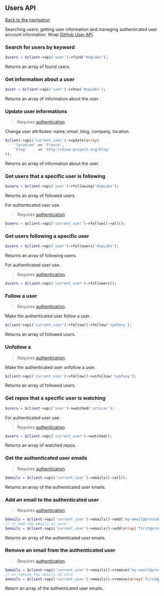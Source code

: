 ## Users API
[Back to the navigation](index.md)

Searching users, getting user information and managing authenticated user account information.
Wrap [GitHub User API](http://developer.github.com/v3/users/).

### Search for users by keyword

```php
$users = $client->api('user')->find('KnpLabs');
```

Returns an array of found users.

### Get information about a user

```php
$user = $client->api('user')->show('KnpLabs');
```

Returns an array of information about the user.

### Update user informations

> Requires [authentication](security.md).

Change user attributes: name, email, blog, company, location.

```php
$client->api('current_user')->update(array(
    'location' => 'France',
    'blog'     => 'http://diem-project.org/blog'
));
```

Returns an array of information about the user.

### Get users that a specific user is following

```php
$users = $client->api('user')->following('KnpLabs');
```

Returns an array of followed users.

For authenticated user use.

> Requires [authentication](security.md).

```php
$users = $client->api('current_user')->follow()->all();
```

### Get users following a specific user

```php
$users = $client->api('user')->followers('KnpLabs');
```

Returns an array of following users.

For authenticated user use.

> Requires [authentication](security.md).

```php
$users = $client->api('current_user')->followers();
```

### Follow a user

> Requires [authentication](security.md).

Make the authenticated user follow a user.

```php
$client->api('current_user')->follow()->follow('symfony');
```

Returns an array of followed users.

### Unfollow a

> Requires [authentication](security.md).

Make the authenticated user unfollow a user.

```php
$client->api('current_user')->follow()->unfollow('symfony');
```

Returns an array of followed users.

### Get repos that a specific user is watching

```php
$users = $client->api('user')->watched('ornicar');
```

For authenticated user use.

> Requires [authentication](security.md).

```php
$users = $client->api('current_user')->watched();
```

Returns an array of watched repos.

### Get the authenticated user emails

> Requires [authentication](security.md).

```php
$emails = $client->api('current_user')->emails()->all();
```

Returns an array of the authenticated user emails.

### Add an email to the authenticated user

> Requires [authentication](security.md).

```php
$emails = $client->api('current_user')->emails()->add('my-email@provider.org');
// or add few emails at once
$emails = $client->api('current_user')->emails()->add(array('first@provider.org', 'second@provider.org'));
```

Returns an array of the authenticated user emails.

### Remove an email from the authenticated user

> Requires [authentication](security.md).

```php
$emails = $client->api('current_user')->emails()->remove('my-email@provider.org');
// or remove few emails at once
$emails = $client->api('current_user')->emails()->remove(array('first@provider.org', 'second@provider.org'));
```

Return an array of the authenticated user emails.

